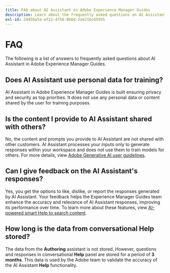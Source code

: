 ```yaml
---
title: FAQ about AI Assistant in Adobe Experience Manager Guides
description: Learn about the frequently asked questions on AI Assistant in Adobe Experience Manager Guides.
exl-id: 3445ba5a-ef12-4756-8b8d-2ae21bc65955
---
```

# FAQ 

The following is a list of answers to frequently asked questions about AI Assistant in Adobe Experience Manager Guides.

## Does AI Assistant use personal data for training?

AI Assistant in Adobe Experience Manager Guides is built ensuring privacy and security as top priorities. It does not use any personal data or content shared by the user for training purposes. 

## Is the content I provide to AI Assistant shared with others?

No, the content and prompts you provide to AI Assistant are not shared with other customers. AI Assistant processes your inputs only to generate responses within your workspace and does not use them to train models for others. For more details, view [Adobe Generative AI user guidelines](https://www.adobe.com/legal/licenses-terms/adobe-dx-gen-ai-user-guidelines.html).

## Can I give feedback on the AI Assistant's responses? 

Yes, you get the options to like, dislike, or report the responses generated by AI Assistant. Your feedback helps the Experience Manager Guides team enhance the accuracy and relevance of AI Assistant responses, improving its performance over time. To learn more about these features, view [AI-powered smart Help to search content](./ai-based-smart-help.md).

## How long is the data from conversational Help stored? 

The data from the **Authoring** assistant is not stored. However, questions and responses in conversational **Help** panel are stored for a period of **3 months**. This data is used by the Adobe team to validate the accuracy of the AI Assistant **Help** functionality.

